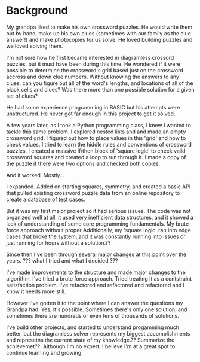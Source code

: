 # Background

My grandpa liked to make his own crossword puzzles.  He would write them out by hand, make up his own clues (sometimes with our family as the clue answer!) and make photocopies for us solve. He loved building puzzles and we loved solving them.

I'm not sure how he first became interested in diagramless crossord puzzles, but it must have been during this time. He wondered if it were possible to determine the crossword's grid based just on the crossword accross and down clue numbers. Without knowing the answers to any clues, can you figure out all of the word's lengths, and locations of all of the black cells and clues? Was there more than one possible solution for a given set of clues?

He had some experience programming in BASIC but his attempts were unstructured.  He never got far enough in this project to get it solved.

A few years later, as I took a Python programming class, I knew I wanted to tackle this same problem. I explored nested lists and and made an empty crossword grid. I figured out how to place values in this 'grid' and how to check values. I tried to learn the hiddle rules and conventions of crossword puzzles. I created a massive if/then block of 'square logic' to check valid crossword squares and created a loop to run through it. I made a copy of the puzzle if there were two options and checked both copies.

And it worked. Mostly...

I expanded. Added on starting squares, symmetry, and created a basic API that pulled existing crossword puzzle data from an online repository to create a database of test cases.

But it was my first major project so it had serious issues. The code was not organized well at all, it used very inefficient data structures, and it showed a lack of understanding of some core programming fundamentals. My brute force approach without proper  Additionally, my 'square logic' ran into edge cases that broke the system, and it was constantly running into issues or just running for hours without a solution.??

Since then,I've been through several major changes at this point over the years.
 ??? what I tried and what I decided ???

 I've made improvements to the structure and made major changes to the algorithm. I've tried a brute force approach. Tried treating it as a contstraint satisfaction problem. I've refactored and refactored and refactored and I know it needs more still.

However I've gotten it to the point where I can answer the quesitons my Grandpa had. Yes, it's possible. Sometimes there's only one solution, and sometimes there are hundreds or even tens of thousands of solutions.

I've build other projects, and started to understand progamming much better, but the diagramless solver represents my biggest accomplishments and represetns the current state of my knowledge.?? Summarize the achievemet??. Although I'm no expert, I believe I'm at a great spot to continue learning and growing.
